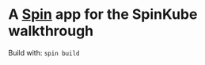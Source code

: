# A [Spin](https://github.com/fermyon/spin) app for the SpinKube walkthrough

Build with:
`
spin build
`
